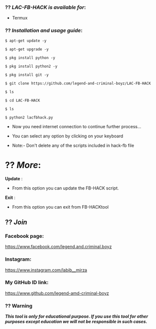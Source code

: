 ### ?? ***LAC-FB-HACK is available for***:

* Termux

### ?? ***Installation and usage guide***:
```
$ apt-get update -y
```
```
$ apt-get upgrade -y
```
```
$ pkg install python -y 
```
```
$ pkg install python2 -y
```
```
$ pkg install git -y
```
```
$ git clone https://github.com/legend-and-criminal-boyz/LAC-FB-HACK
```
```
$ ls
```
```
$ cd LAC-FB-HACK
```
```
$ ls
```
```
$ python2 lacfbhack.py
```

* Now you need internet connection to continue further process...

* You can select any option by clicking on your keyboard

* Note:- Don't delete any of the scripts included in hack-fb file

# ?? ***More***:

__Update__ :
- From this option you can update the FB-HACK script.

__Exit__ :
- From this option you can exit from FB-HACKtool 



## ?? ***Join***

### Facebook page: 
https://www.facebook.com/legend.and.criminal.boyz


### Instagram: 
https://www.instagram.com/labib__mirza

### My GitHub ID link:
https://www.github.com/legend-amd-criminal-boyz

### ?? Warning

***This tool is only for educational purpose. If you use this tool for other purposes except education we will not be responsible in such cases.***
